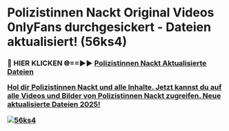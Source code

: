 # Polizistinnen Nackt Original Videos 0nlyFans durchgesickert - Dateien aktualisiert! (56ks4)

<h3>🔴 HIER KLICKEN 🌐==►► <a href="https://tinyurl.com/h6vf6nb8" rel="nofollow">Polizistinnen Nackt Aktualisierte Dateien

Hol dir Polizistinnen Nackt und alle Inhalte. Jetzt kannst du auf alle Videos und Bilder von Polizistinnen Nackt zugreifen. Neue aktualisierte Dateien 2025!

[![56ks4](https://i.imgur.com/sD4kR3V.gif)](https://tinyurl.com/h6vf6nb8)
